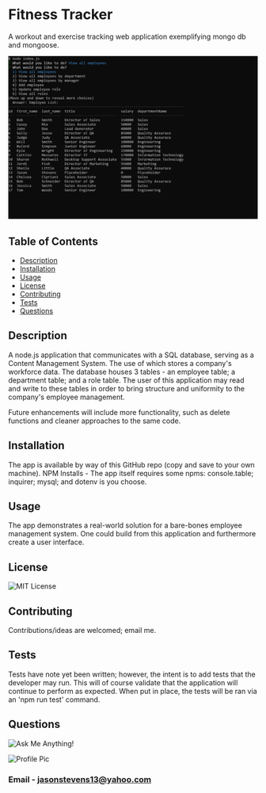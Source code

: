 # Fitness Tracker
A workout and exercise tracking web application exemplifying mongo db and mongoose.


![screenshot](https://github.com/jasonstevens13/employee-management-system/blob/master/assets/pic.jpg)


## Table of Contents
  * [Description](#description)
  * [Installation](#installation)
  * [Usage](#usage)
  * [License](#licesnse)
  * [Contributing](#contributing)
  * [Tests](#tests)
  * [Questions](#questions)
  
  
## Description
  A node.js application that communicates with a SQL database, serving as a Content Management System. The use of which stores a company's workforce data. The database houses 3 tables - an employee table; a department table; and a role table. The user of this application may read and write to these tables in order to bring structure and uniformity to the company's employee management. 

  Future enhancements will include more functionality, such as delete functions and cleaner approaches to the same code.
  
## Installation
  The app is available by way of this GitHub repo (copy and save to your own machine). NPM Installs - The app itself requires some npms: console.table; inquirer; mysql; and dotenv is you choose. 
  
## Usage
  The app demonstrates a real-world solution for a bare-bones employee management system. One could build from this application and furthermore create a user interface.

## License 
  ![MIT License](https://img.shields.io/badge/License-MIT-green)
  
## Contributing
  Contributions/ideas are welcomed; email me.
  
## Tests 
  Tests have note yet been written; however, the intent is to add tests that the developer may run. This will of course validate that the application will continue to perform as expected. When put in place, the tests will be ran via an 'npm run test' command.
  
## Questions
  ![Ask Me Anything!](https://img.shields.io/badge/Ask%20me-anything-1abc9c.svg)
  
  ![Profile Pic](https://avatars.githubusercontent.com/jasonstevens13)
  
### Email - jasonstevens13@yahoo.com
  
  
